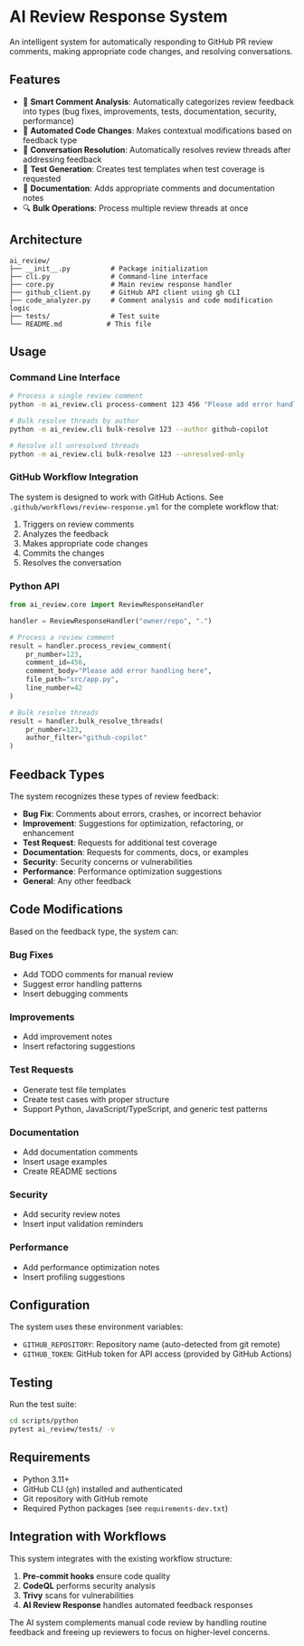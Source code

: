 # AI Review Response System

An intelligent system for automatically responding to GitHub PR review comments, making appropriate code changes, and resolving conversations.

## Features

- 🤖 **Smart Comment Analysis**: Automatically categorizes review feedback into types (bug fixes, improvements, tests, documentation, security, performance)
- 🔧 **Automated Code Changes**: Makes contextual modifications based on feedback type
- 💬 **Conversation Resolution**: Automatically resolves review threads after addressing feedback
- 🧪 **Test Generation**: Creates test templates when test coverage is requested
- 📝 **Documentation**: Adds appropriate comments and documentation notes
- 🔍 **Bulk Operations**: Process multiple review threads at once

## Architecture

```
ai_review/
├── __init__.py          # Package initialization
├── cli.py               # Command-line interface
├── core.py              # Main review response handler
├── github_client.py     # GitHub API client using gh CLI
├── code_analyzer.py     # Comment analysis and code modification logic
├── tests/               # Test suite
└── README.md           # This file
```

## Usage

### Command Line Interface

```bash
# Process a single review comment
python -m ai_review.cli process-comment 123 456 "Please add error handling" --file src/app.py --line 42

# Bulk resolve threads by author
python -m ai_review.cli bulk-resolve 123 --author github-copilot

# Resolve all unresolved threads
python -m ai_review.cli bulk-resolve 123 --unresolved-only
```

### GitHub Workflow Integration

The system is designed to work with GitHub Actions. See `.github/workflows/review-response.yml` for the complete workflow that:

1. Triggers on review comments
2. Analyzes the feedback
3. Makes appropriate code changes
4. Commits the changes
5. Resolves the conversation

### Python API

```python
from ai_review.core import ReviewResponseHandler

handler = ReviewResponseHandler("owner/repo", ".")

# Process a review comment
result = handler.process_review_comment(
    pr_number=123,
    comment_id=456,
    comment_body="Please add error handling here",
    file_path="src/app.py",
    line_number=42
)

# Bulk resolve threads
result = handler.bulk_resolve_threads(
    pr_number=123,
    author_filter="github-copilot"
)
```

## Feedback Types

The system recognizes these types of review feedback:

- **Bug Fix**: Comments about errors, crashes, or incorrect behavior
- **Improvement**: Suggestions for optimization, refactoring, or enhancement
- **Test Request**: Requests for additional test coverage
- **Documentation**: Requests for comments, docs, or examples
- **Security**: Security concerns or vulnerabilities
- **Performance**: Performance optimization suggestions
- **General**: Any other feedback

## Code Modifications

Based on the feedback type, the system can:

### Bug Fixes
- Add TODO comments for manual review
- Suggest error handling patterns
- Insert debugging comments

### Improvements
- Add improvement notes
- Insert refactoring suggestions

### Test Requests
- Generate test file templates
- Create test cases with proper structure
- Support Python, JavaScript/TypeScript, and generic test patterns

### Documentation
- Add documentation comments
- Insert usage examples
- Create README sections

### Security
- Add security review notes
- Insert input validation reminders

### Performance
- Add performance optimization notes
- Insert profiling suggestions

## Configuration

The system uses these environment variables:

- `GITHUB_REPOSITORY`: Repository name (auto-detected from git remote)
- `GITHUB_TOKEN`: GitHub token for API access (provided by GitHub Actions)

## Testing

Run the test suite:

```bash
cd scripts/python
pytest ai_review/tests/ -v
```

## Requirements

- Python 3.11+
- GitHub CLI (`gh`) installed and authenticated
- Git repository with GitHub remote
- Required Python packages (see `requirements-dev.txt`)

## Integration with Workflows

This system integrates with the existing workflow structure:

1. **Pre-commit hooks** ensure code quality
2. **CodeQL** performs security analysis
3. **Trivy** scans for vulnerabilities
4. **AI Review Response** handles automated feedback responses

The AI system complements manual code review by handling routine feedback and freeing up reviewers to focus on higher-level concerns.
